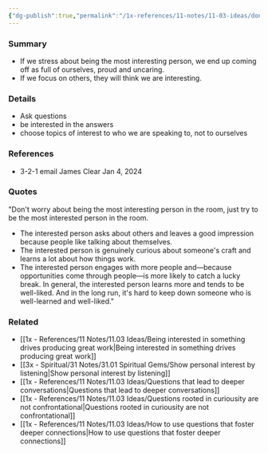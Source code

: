 ```yaml
---
{"dg-publish":true,"permalink":"/1x-references/11-notes/11-03-ideas/dont-worry-about-being-the-most-interesting-person-in-the-room-be-the-most-interested-person/","title":"Dont worry about being the most interesting person in the room, be the most interested person.","created":"2024-02-14T20:18:33.172+03:00","updated":"2024-02-14T20:18:33.172+03:00"}
---
```



### Summary
- If we stress about being the most interesting person, we end up coming off as full of ourselves, proud and uncaring.
- If we focus on others, they will think we are interesting.

### Details
- Ask questions
- be interested in the answers
- choose topics of interest to who we are speaking to, not to ourselves

### References
- 3-2-1 email James Clear Jan 4, 2024

### Quotes
"Don't worry about being the most interesting person in the room, just try to be the most interested person in the room.
- The interested person asks about others and leaves a good impression because people like talking about themselves.
- The interested person is genuinely curious about someone's craft and learns a lot about how things work.
- The interested person engages with more people and—because opportunities come through people—is more likely to catch a lucky break.
In general, the interested person learns more and tends to be well-liked. And in the long run, it's hard to keep down someone who is well-learned and well-liked."

### Related
- [[1x - References/11 Notes/11.03 Ideas/Being interested in something drives producing great work\|Being interested in something drives producing great work]]
- [[3x - Spiritual/31 Notes/31.01 Spiritual Gems/Show personal interest by listening\|Show personal interest by listening]]
- [[1x - References/11 Notes/11.03 Ideas/Questions that lead to deeper conversations\|Questions that lead to deeper conversations]]
- [[1x - References/11 Notes/11.03 Ideas/Questions rooted in curiousity are not confrontational\|Questions rooted in curiousity are not confrontational]]
- [[1x - References/11 Notes/11.03 Ideas/How to use questions that foster deeper connections\|How to use questions that foster deeper connections]]